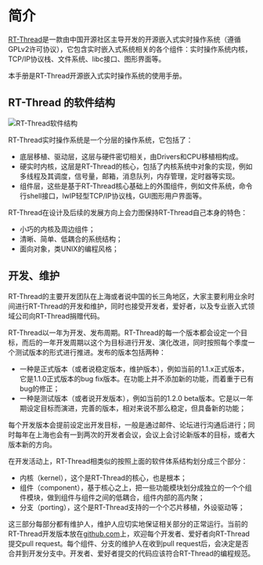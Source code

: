 # 简介 #

[RT-Thread](http://www.rt-thread.org)是一款由中国开源社区主导开发的开源嵌入式实时操作系统（遵循GPLv2许可协议），它包含实时嵌入式系统相关的各个组件：实时操作系统内核，TCP/IP协议栈、文件系统、libc接口、图形界面等。

本手册是RT-Thread开源嵌入式实时操作系统的使用手册。

## RT-Thread 的软件结构 ##

![RT-Thread软件结构](figures/System_Arch.png)

RT-Thread实时操作系统是一个分层的操作系统，它包括了：

* 底层移植、驱动层，这层与硬件密切相关，由Drivers和CPU移植相构成。
* 硬实时内核，这层是RT-Thread的核心，包括了内核系统中对象的实现，例如多线程及其调度，信号量，邮箱，消息队列，内存管理，定时器等实现。
* 组件层，这些是基于RT-Thread核心基础上的外围组件，例如文件系统，命令行shell接口，lwIP轻型TCP/IP协议栈，GUI图形用户界面等。

RT-Thread在设计及后续的发展方向上会力图保持RT-Thread自己本身的特色：

* 小巧的内核及周边组件；
* 清晰、简单、低耦合的系统结构；
* 面向对象，类UNIX的编程风格；

## 开发、维护 ##

RT-Thread的主要开发团队在上海或者说中国的长三角地区，大家主要利用业余时间进行RT-Thread的开发和维护，同时也接受开发者，爱好者，以及专业嵌入式领域公司向RT-Thread捐赠代码。

RT-Thread以一年为开发、发布周期。RT-Thread的每一个版本都会设定一个目标，而后的一年开发周期以这个为目标进行开发、演化改进，同时按照每个季度一个测试版本的形式进行推进。发布的版本包括两种：

* 一种是正式版本（或者说稳定版本，维护版本），例如当前的1.1.x正式版本，它是1.1.0正式版本的bug fix版本。在功能上并不添加新的功能，而着重于已有bug的修正；
* 一种是测试版本（或者说开发版本），例如当前的1.2.0 beta版本。它是以一年期设定目标而演进，完善的版本，相对来说不那么稳定，但具备新的功能；

每个开发版本会提前设定出开发目标，一般是通过邮件、论坛进行沟通后进行；同时每年在上海也会有一到两次的开发者会议，会议上会讨论新版本的目标，或者大版本新的方向。

在开发活动上，RT-Thread相类似的按照上面的软件体系结构划分成三个部分：

* 内核（kernel），这个是RT-Thread的核心，也是根本；
* 组件（component），基于核心之上，把一些功能模块划分成独立的一个个组件模块，做到组件与组件之间的低耦合，组件内部的高内聚；
* 分支（porting），这个是RT-Thread支持的一个个芯片移植，外设驱动等；

这三部分每部分都有维护人，维护人应切实地保证相关部分的正常运行。当前的RT-Thread开发版本放在[github.com](http://github.com)上，欢迎每个开发者、爱好者向RT-Thread提交pull request。每个组件、分支的维护人在收到pull request后，会决定是否合并到开发分支中。开发者、爱好者提交的代码应该符合RT-Thread的编程规范。

